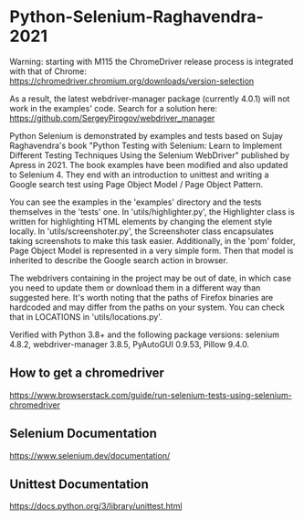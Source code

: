 # Python-Selenium-Raghavendra-2021

Warning: starting with M115 the ChromeDriver release process is integrated with that of Chrome: https://chromedriver.chromium.org/downloads/version-selection

As a result, the latest webdriver-manager package (currently 4.0.1) will not work in the examples' code. Search for a solution here: https://github.com/SergeyPirogov/webdriver_manager

Python Selenium is demonstrated by examples and tests based on Sujay Raghavendra's book "Python Testing with Selenium: Learn to Implement Different Testing Techniques Using the Selenium WebDriver" published by Apress in 2021. The book examples have been modified and also updated to Selenium 4. They end with an introduction to unittest and writing a Google search test using Page Object Model / Page Object Pattern.

You can see the examples in the 'examples' directory and the tests themselves in the 'tests' one. In 'utils/highlighter.py', the Highlighter class is written for highlighting HTML elements by changing the element style locally. In 'utils/screenshoter.py', the Screenshoter class encapsulates taking screenshots to make this task easier. Additionally, in the 'pom' folder, Page Object Model is represented in a very simple form. Then that model is inherited to describe the Google search action in browser.

The webdrivers containing in the project may be out of date, in which case you need to update them or download them in a different way than suggested here. It's worth noting that the paths of Firefox binaries are hardcoded and may differ from the paths on your system. You can check that in LOCATIONS in 'utils/locations.py'.

Verified with Python 3.8+ and the following package versions: selenium 4.8.2, webdriver-manager 3.8.5, PyAutoGUI 0.9.53, Pillow 9.4.0. 

## How to get a chromedriver
https://www.browserstack.com/guide/run-selenium-tests-using-selenium-chromedriver

## Selenium Documentation 

https://www.selenium.dev/documentation/

## Unittest Documentation

https://docs.python.org/3/library/unittest.html
